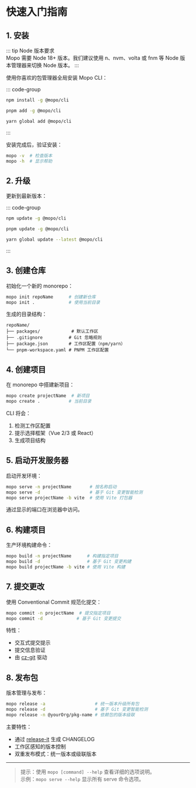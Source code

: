# 快速入门指南

## 1. 安装

::: tip
Node 版本要求  
Mopo 需要 Node 18+ 版本。我们建议使用 n、nvm、volta 或 fnm 等 Node 版本管理器来切换 Node 版本。
:::

使用你喜欢的包管理器全局安装 Mopo CLI：

::: code-group

```bash [npm]
npm install -g @mopo/cli
```

```bash [pnpm]
pnpm add -g @mopo/cli
```

```bash [yarn]
yarn global add @mopo/cli
```

:::

安装完成后，验证安装：

```bash
mopo -v  # 检查版本
mopo -h  # 显示帮助
```

## 2. 升级

更新到最新版本：

::: code-group

```bash [npm]
npm update -g @mopo/cli
```

```bash [pnpm]
pnpm update -g @mopo/cli
```

```bash [yarn]
yarn global update --latest @mopo/cli
```

:::

## 3. 创建仓库

初始化一个新的 monorepo：

```bash
mopo init repoName      # 创建新仓库
mopo init .             # 使用当前目录
```

生成的目录结构：
```
repoName/
├── packages/            # 默认工作区
├── .gitignore          # Git 忽略规则
├── package.json        # 工作区配置（npm/yarn）
└── pnpm-workspace.yaml # PNPM 工作区配置
```

## 4. 创建项目

在 monorepo 中搭建新项目：

```bash
mopo create projectName  # 新项目
mopo create .           # 当前目录
```

CLI 将会：
1. 检测工作区配置
2. 提示选择框架（Vue 2/3 或 React）
3. 生成项目结构

## 5. 启动开发服务器

启动开发环境：

```bash
mopo serve -n projectName       # 按名称启动
mopo serve -d                   # 基于 Git 变更智能检测
mopo serve projectName -b vite  # 使用 Vite 打包器
```

通过显示的端口在浏览器中访问。

## 6. 构建项目

生产环境构建命令：

```bash
mopo build -n projectName      # 构建指定项目
mopo build -d                  # 基于 Git 变更构建
mopo build projectName -b vite # 使用 Vite 构建
```

## 7. 提交更改

使用 Conventional Commit 规范化提交：

```bash
mopo commit -n projectName  # 提交指定项目
mopo commit -d             # 基于 Git 变更提交
```

特性：
- 交互式提交提示
- 提交信息验证
- 由 [cz-git](https://github.com/Zhengqbbb/cz-git) 驱动

## 8. 发布包

版本管理与发布：

```bash
mopo release -a                   # 统一版本升级所有包
mopo release -d                   # 基于 Git 变更智能检测
mopo release -n @yourOrg/pkg-name # 依赖包的版本级联
```

主要特性：
- 通过 [release-it](https://github.com/release-it/release-it) 生成 CHANGELOG
- 工作区感知的版本控制
- 双重发布模式：统一版本或级联版本

---

> 提示：使用 `mopo [command] --help` 查看详细的选项说明。  
> 示例：`mopo serve --help` 显示所有 serve 命令选项。
